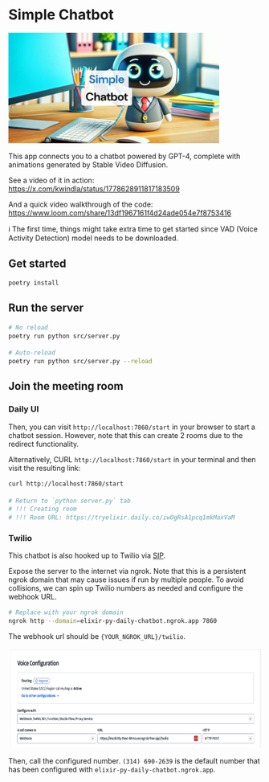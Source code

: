 # Simple Chatbot

<img src="resources/image.png" width="420px">

This app connects you to a chatbot powered by GPT-4, complete with animations generated by Stable Video Diffusion.

See a video of it in action: https://x.com/kwindla/status/1778628911817183509

And a quick video walkthrough of the code: https://www.loom.com/share/13df1967161f4d24ade054e7f8753416

ℹ️ The first time, things might take extra time to get started since VAD (Voice Activity Detection) model needs to be downloaded.

## Get started

```python
poetry install
```

## Run the server

```bash
# No reload
poetry run python src/server.py

# Auto-reload
poetry run python src/server.py --reload
```

## Join the meeting room

### Daily UI

Then, you can visit `http://localhost:7860/start` in your browser to start a chatbot session. However, note that this can create 2 rooms due to the redirect functionality.

Alternatively, CURL `http://localhost:7860/start` in your terminal and then visit the resulting link:

```bash
curl http://localhost:7860/start

# Return to `python server.py` tab
# !!! Creating room
# !!! Room URL: https://tryelixir.daily.co/iwOgRsA1pcq1mkMaxVaM
```

### Twilio

This chatbot is also hooked up to Twilio via [SIP](https://www.twilio.com/docs/voice/api/receiving-sip).

Expose the server to the internet via ngrok. Note that this is a persistent ngrok domain that may cause issues if run by multiple people. To avoid collisions, we can spin up Twilio numbers as needed and configure the webhook URL.

```bash
# Replace with your ngrok domain
ngrok http --domain=elixir-py-daily-chatbot.ngrok.app 7860
```

The webhook url should be `{YOUR_NGROK_URL}/twilio`.

<img src="resources/twilio.png" height="200px">

Then, call the configured number. `(314) 690-2639` is the default number that has been configured with `elixir-py-daily-chatbot.ngrok.app`.
